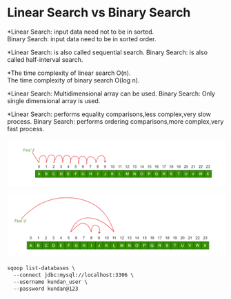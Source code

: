 # Linear Search vs Binary Search

*Linear Search: input data need not to be in sorted.	
Binary Search: input data need to be in sorted order.

*Linear Search: is also called sequential search.
Binary Search: is also called half-interval search.

*The time complexity of linear search O(n). 	
The time complexity of binary search O(log n).

*Linear Search: Multidimensional array can be used.
Binary Search: Only single dimensional array is used.

*Linear Search: performs equality comparisons,less complex,very slow process.
Binary Search: performs ordering comparisons,more complex,very fast process.


![linearSearch.png](linearSearch.png)


![binarysearch.png](binarysearch.png)

```
sqoop list-databases \
  --connect jdbc:mysql://localhost:3306 \
  --username kundan_user \
  --password kundan@123

```